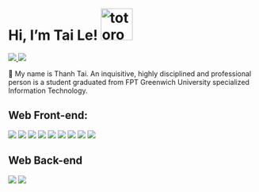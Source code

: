 # Hi, I’m Tai Le!   <img src="https://emoji.gg/assets/emoji/9085-totoro.png" width="64px" height="64px" alt="totoro">
<a href=https://www.linkedin.com/in/l%C3%AA-th%C3%A0nh-t%C3%A0i//> <img src="https://img.shields.io/badge/-LinkedIn-0e76a8?style=plastic&logo=linkedIn"> </a> <img src="https://komarev.com/ghpvc/?username=anhduy1202&color=blue">

👨 My name is Thanh Tai. An inquisitive, highly disciplined and professional person is a student graduated from FPT Greenwich University specialized Information Technology. 

## Web Front-end:
<img src="https://img.shields.io/badge/react-%2320232a.svg?style=for-the-badge&logo=react&logoColor=%2361DAFB"> <img src="https://img.shields.io/badge/Next-black?style=for-the-badge&logo=next.js&logoColor=white"> <img src="https://img.shields.io/badge/javascript-%23323330.svg?style=for-the-badge&logo=javascript&logoColor=%23F7DF1E"> <img src="https://img.shields.io/badge/typescript-%23007ACC.svg?style=for-the-badge&logo=typescript&logoColor=white">  <img src="https://img.shields.io/badge/html5-%23E34F26.svg?style=for-the-badge&logo=html5&logoColor=white"> <img src="https://img.shields.io/badge/css3-%231572B6.svg?style=for-the-badge&logo=css3&logoColor=white"> <img src="https://img.shields.io/badge/redux-%23593d88.svg?style=for-the-badge&logo=redux&logoColor=white"> <img src="https://img.shields.io/badge/tailwindcss-%2338B2AC.svg?style=for-the-badge&logo=tailwind-css&logoColor=white"> <img src="https://img.shields.io/badge/SASS-hotpink.svg?style=for-the-badge&logo=SASS&logoColor=white">

## Web Back-end
<img src="https://img.shields.io/badge/express.js-%23404d59.svg?style=for-the-badge&logo=express&logoColor=%2361DAFB"> <img src="https://img.shields.io/badge/node.js-6DA55F?style=for-the-badge&logo=node.js&logoColor=white"> 


